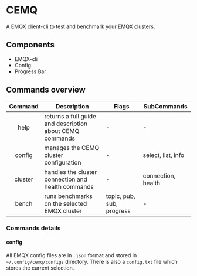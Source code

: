 # CEMQ

A EMQX client-cli to test and benchmark your EMQX clusters.

## Components

- EMQX-cli
- Config
- Progress Bar

## Commands overview

| Command | Description | Flags | SubCommands |
|:-------------:|------------------|-------|-----------------------|
| help | returns a full guide and description about CEMQ commands | - | - |
| config | manages the CEMQ cluster configuration | - | select, list, info |
| cluster | handles the cluster connection and health commands | - | connection, health |
| bench | runs benchmarks on the selected EMQX cluster | topic, pub, sub, progress | - |

### Commands details

#### config

All EMQX config files are in ```.json``` format and stored in ```~/.config/cemq/configs``` directory. There is also a ```config.txt``` file which stores the current selection.
